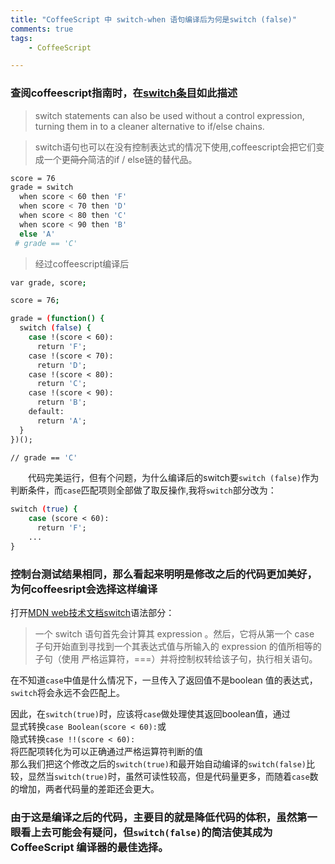 ```yaml
---
title: "CoffeeScript 中 switch-when 语句编译后为何是switch (false)"  
comments: true  
tags: 
	- CoffeeScript

---
```



### 查阅coffeescript指南时，在[switch条目](http://coffeescript.org/#switch)如此描述
>switch statements can also be used without a control expression, turning them in to a cleaner alternative to if/else chains.  

>switch语句也可以在没有控制表达式的情况下使用,coffeescript会把它们变成一个更<del>简介</del>简洁的if / else链的替代品。
<!-- more -->
```bash
score = 76
grade = switch
  when score < 60 then 'F'
  when score < 70 then 'D'
  when score < 80 then 'C'
  when score < 90 then 'B'
  else 'A'
 # grade == 'C'
```
>经过coffeescript编译后  

```bash
var grade, score;

score = 76;

grade = (function() {
  switch (false) {
    case !(score < 60):
      return 'F';
    case !(score < 70):
      return 'D';
    case !(score < 80):
      return 'C';
    case !(score < 90):
      return 'B';
    default:
      return 'A';
  }
})();

// grade == 'C'
```


　　代码完美运行，但有个问题，为什么编译后的switch要`switch (false)`作为判断条件，而`case`匹配项则全部做了取反操作,我将`switch`部分改为：   
```bash
switch (true) {
    case (score < 60):
      return 'F';
	...
}
```
### 控制台测试结果相同，那么看起来明明是修改之后的代码更加美好，为何coffeesript会选择这样编译  

打开[MDN web技术文档switch](https://developer.mozilla.org/zh-CN/docs/Web/JavaScript/Reference/Statements/switch)语法部分：
>一个 switch 语句首先会计算其 expression 。然后，它将从第一个 case 子句开始直到寻找到一个其表达式值与所输入的 expression 的值所相等的子句（使用 严格运算符，===）并将控制权转给该子句，执行相关语句。

在不知道`case`中值是什么情况下，一旦传入了返回值不是boolean 值的表达式，`switch`将会永远不会匹配上。  

因此，在`switch(true)`时，应该将`case`做处理使其返回boolean值，通过  
显式转换`case Boolean(score < 60):`或  
隐式转换`case !!(score < 60):`  
将匹配项转化为可以正确通过严格运算符判断的值  
那么我们把这个修改之后的`switch(true)`和最开始自动编译的`switch(false)`比较，显然当`switch(true)`时，虽然可读性较高，但是代码量更多，而随着`case`数的增加，两者代码量的差距还会更大。
### 由于这是编译之后的代码，主要目的就是降低代码的体积，虽然第一眼看上去可能会有疑问，但`switch(false)`的简洁使其成为CoffeeScript 编译器的最佳选择。